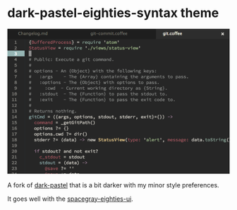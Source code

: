 # dark-pastel-eighties-syntax theme

![screenshot](https://raw.githubusercontent.com/akonwi/dark-pastel-eighties-syntax/master/screenshot.png)

A fork of [dark-pastel](https://github.com/jenius/dark-pastel-atom-theme) that is a bit darker with my minor style preferences.

It goes well with the [spacegray-eighties-ui](https://atom.io/packages/spacegray-eighties-ui).
